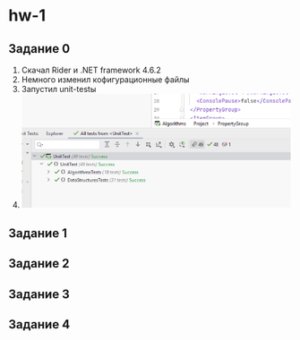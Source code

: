 # hw-1

## Задание 0

1. Скачал Rider и .NET framework 4.6.2
2. Немного изменил кофигурационные файлы
3. Запустил unit-testы
4. ![task-0.png](imgs/task-0.png)

## Задание 1

## Задание 2

## Задание 3

## Задание 4